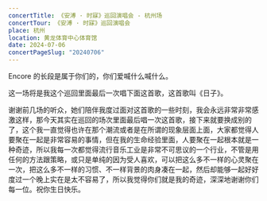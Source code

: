 ```yaml
---
concertTitle: 《安溥 · 时寐》巡回演唱会 - 杭州场
concertTour: 《安溥 · 时寐》巡回演唱会
place: 杭州
location: 黄龙体育中心体育馆
date: 2024-07-06
concertPageSlug: "20240706"
---
```

Encore 的长段是属于你们的，你们爱喊什么喊什么。

这一场将是我这个巡回里面最后一次唱下面这首歌，这首歌叫《日子》。

谢谢前几场的听众，她们陪伴我度过面对这首歌的一些时刻，我会永远非常非常感激这样，那今天其实在巡回的场次里面最后唱一次这首歌，接下来就要换成别的了，这个我一直觉得也许在那个潮流或者是在所谓的现象层面上面，大家都觉得人要聚在一起是非常容易的事情，但在我的生命经验里面，人要聚在一起根本就是一种奇迹，所以我每一次都觉得流行音乐工业是非常不可思议的一个行业，不管是用任何的方法跟策略，或只是单纯的因为受人喜欢，可以把这么多不一样的心灵聚在一次，把这么多不一样的习惯、不一样背景的肉身凑在一起，然后却能够一起好好度过一个晚上实在是太不容易了，所以我觉得你们就是我的奇迹，深深地谢谢你们每一位。祝你生日快乐。